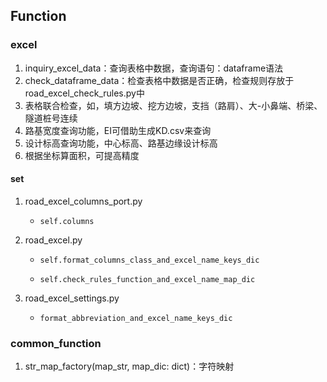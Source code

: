 ## Function

### excel

1. inquiry_excel_data：查询表格中数据，查询语句：dataframe语法
2. check_dataframe_data：检查表格中数据是否正确，检查规则存放于road_excel_check_rules.py中
3. 表格联合检查，如，填方边坡、挖方边坡，支挡（路肩）、大-小鼻端、桥梁、隧道桩号连续
4. 路基宽度查询功能，EI可借助生成KD.csv来查询
5. 设计标高查询功能，中心标高、路基边缘设计标高
5. 根据坐标算面积，可提高精度

#### set

1. road_excel_columns_port.py

   - ```
     self.columns
     ```

2. road_excel.py

   - ```
     self.format_columns_class_and_excel_name_keys_dic
     ```

   - ```
     self.check_rules_function_and_excel_name_map_dic
     ```

3. road_excel_settings.py

   - ```
     format_abbreviation_and_excel_name_keys_dic
     ```

### common_function

1. str_map_factory(map_str, map_dic: dict)：字符映射

